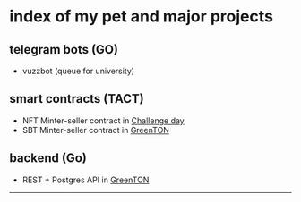 # index of my pet and major projects

## telegram bots (GO)

- vuzzbot (queue for university)

## smart contracts (TACT)

- NFT Minter-seller contract in [Challenge day](https://github.com/Challenge-day)
- SBT Minter-seller contract in [GreenTON](https://github.com/GreenTON-global)

## backend (Go)

- REST + Postgres API in [GreenTON](https://github.com/GreenTON-global)


--- 





